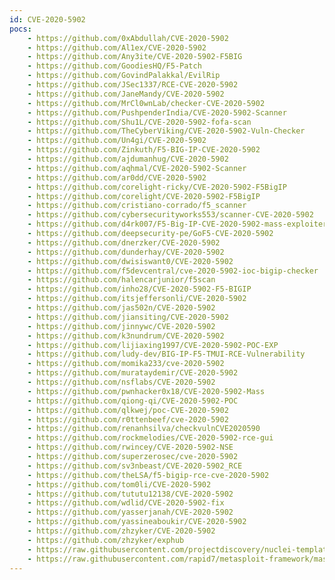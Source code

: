 ```yaml
---
id: CVE-2020-5902
pocs:
    - https://github.com/0xAbdullah/CVE-2020-5902
    - https://github.com/Al1ex/CVE-2020-5902
    - https://github.com/Any3ite/CVE-2020-5902-F5BIG
    - https://github.com/GoodiesHQ/F5-Patch
    - https://github.com/GovindPalakkal/EvilRip
    - https://github.com/JSec1337/RCE-CVE-2020-5902
    - https://github.com/JaneMandy/CVE-2020-5902
    - https://github.com/MrCl0wnLab/checker-CVE-2020-5902
    - https://github.com/PushpenderIndia/CVE-2020-5902-Scanner
    - https://github.com/Shu1L/CVE-2020-5902-fofa-scan
    - https://github.com/TheCyberViking/CVE-2020-5902-Vuln-Checker
    - https://github.com/Un4gi/CVE-2020-5902
    - https://github.com/Zinkuth/F5-BIG-IP-CVE-2020-5902
    - https://github.com/ajdumanhug/CVE-2020-5902
    - https://github.com/aqhmal/CVE-2020-5902-Scanner
    - https://github.com/ar0dd/CVE-2020-5902
    - https://github.com/corelight-ricky/CVE-2020-5902-F5BigIP
    - https://github.com/corelight/CVE-2020-5902-F5BigIP
    - https://github.com/cristiano-corrado/f5_scanner
    - https://github.com/cybersecurityworks553/scanner-CVE-2020-5902
    - https://github.com/d4rk007/F5-Big-IP-CVE-2020-5902-mass-exploiter
    - https://github.com/deepsecurity-pe/GoF5-CVE-2020-5902
    - https://github.com/dnerzker/CVE-2020-5902
    - https://github.com/dunderhay/CVE-2020-5902
    - https://github.com/dwisiswant0/CVE-2020-5902
    - https://github.com/f5devcentral/cve-2020-5902-ioc-bigip-checker
    - https://github.com/halencarjunior/f5scan
    - https://github.com/inho28/CVE-2020-5902-F5-BIGIP
    - https://github.com/itsjeffersonli/CVE-2020-5902
    - https://github.com/jas502n/CVE-2020-5902
    - https://github.com/jiansiting/CVE-2020-5902
    - https://github.com/jinnywc/CVE-2020-5902
    - https://github.com/k3nundrum/CVE-2020-5902
    - https://github.com/lijiaxing1997/CVE-2020-5902-POC-EXP
    - https://github.com/ludy-dev/BIG-IP-F5-TMUI-RCE-Vulnerability
    - https://github.com/momika233/cve-2020-5902
    - https://github.com/murataydemir/CVE-2020-5902
    - https://github.com/nsflabs/CVE-2020-5902
    - https://github.com/pwnhacker0x18/CVE-2020-5902-Mass
    - https://github.com/qiong-qi/CVE-2020-5902-POC
    - https://github.com/qlkwej/poc-CVE-2020-5902
    - https://github.com/r0ttenbeef/cve-2020-5902
    - https://github.com/renanhsilva/checkvulnCVE2020590
    - https://github.com/rockmelodies/CVE-2020-5902-rce-gui
    - https://github.com/rwincey/CVE-2020-5902-NSE
    - https://github.com/superzerosec/cve-2020-5902
    - https://github.com/sv3nbeast/CVE-2020-5902_RCE
    - https://github.com/theLSA/f5-bigip-rce-cve-2020-5902
    - https://github.com/tom0li/CVE-2020-5902
    - https://github.com/tututu12138/CVE-2020-5902
    - https://github.com/wdlid/CVE-2020-5902-fix
    - https://github.com/yasserjanah/CVE-2020-5902
    - https://github.com/yassineaboukir/CVE-2020-5902
    - https://github.com/zhzyker/CVE-2020-5902
    - https://github.com/zhzyker/exphub
    - https://raw.githubusercontent.com/projectdiscovery/nuclei-templates/master/cves/CVE-2020-5902.yaml
    - https://raw.githubusercontent.com/rapid7/metasploit-framework/master/modules/exploits/linux/http/f5_bigip_tmui_rce.rb
---
```

